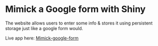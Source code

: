 # Mimick a Google form with Shiny

The website allows users to enter some info & stores it using persistent storage just like a google form would. 

Live app here: [Mimick-google-form](https://mwavu.shinyapps.io/google-form/)
